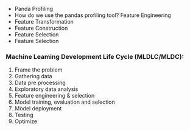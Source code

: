 - Panda Profiling
- How do we use the pandas profiling tool?
Feature Engineering
- Feature Transformation
- Feature Construction
- Feature Selection
- Feature Selection

### Machine Leaming Development Life Cycle (MLDLC/MLDC):
1. Frame the problem
1. Gathering data
1. Data pre processing
1. Exploratory data analysis
1. Feature engineering & selection
1. Model training, evaluation and selection
1. Model deployment
1. Testing
1. Optimize
